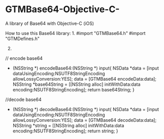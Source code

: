 # GTMBase64-Objective-C-
A library of Base64 with Objective-C (iOS)

How to use this Base64 library:
1.
   #import "GTMBase64.h"
   #import "GTMDefines.h"

2. 

// encode base64
- (NSString *) encodeBase64:(NSString *) input{
    NSData *data = [input dataUsingEncoding:NSUTF8StringEncoding allowLossyConversion:YES];
    data = [GTMBase64 encodeData:data];
    NSString *base64String = [[NSString alloc] initWithData:data encoding:NSUTF8StringEncoding];
    return base64String;
}

//decode base64
- (NSString *) decodeBase64:(NSString *) input{
    NSData *data = [input dataUsingEncoding:NSUTF8StringEncoding allowLossyConversion:YES];
    data = [GTMBase64 decodeData:data];
    NSString *string = [[NSString alloc] initWithData:data encoding:NSUTF8StringEncoding];
    return string;
}
